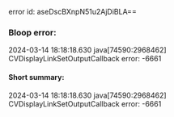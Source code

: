 error id: aseDscBXnpN51u2AjDiBLA==
### Bloop error:

2024-03-14 18:18:18.630 java[74590:2968462] CVDisplayLinkSetOutputCallback error: -6661
#### Short summary: 

2024-03-14 18:18:18.630 java[74590:2968462] CVDisplayLinkSetOutputCallback error: -6661